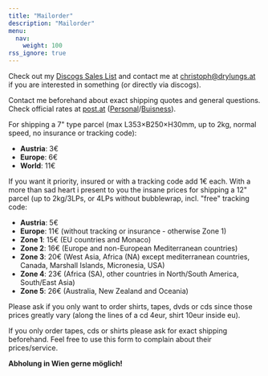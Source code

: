 ```yaml
---
title: "Mailorder"
description: "Mailorder"
menu:
  nav:
    weight: 100
rss_ignore: true
---
```

Check out my [Discogs Sales List](https://www.discogs.com/seller/KureKureTakora) and contact me at [christoph@drylungs.at](mailto:christoph@drylungs.at) if you are interested in something (or directly via discogs).

Contact me beforehand about exact shipping quotes and general questions.  
Check official rates at [post.at](https://post.at/) ([Personal](https://www.post.at/en/personal_send_parcels_international.php)/[Buisness](https://www.post.at/en/business_send_letter_mail_international_rates.php)).

For shipping a 7" type parcel (max L353×B250×H30mm, up to 2kg, normal speed, no insurance or tracking code):

* **Austria**: 3€
* **Europe**: 6€
* **World**: 11€

If you want it priority, insured or with a tracking code add 1€ each.
With a more than sad heart i present to you the insane prices for shipping a 12" parcel (up to 2kg/3LPs, or 4LPs without bubblewrap, incl. "free" tracking code:

* **Austria**: 5€
* **Europe**: 11€ (without tracking or insurance - otherwise Zone 1)
* **Zone 1**: 15€ (EU countries and Monaco)
* **Zone 2**: 16€ (Europe and non-European Mediterranean countries)
* **Zone 3**: 20€ (West Asia, Africa (NA) except mediterranean countries, Canada, Marshall Islands, Micronesia, USA)
* **Zone 4**: 23€ (Africa (SA), other countries in North/South America, South/East Asia)
* **Zone 5**: 26€ (Australia, New Zealand and Oceania)

Please ask if you only want to order shirts, tapes, dvds or cds since those prices greatly vary (along the lines of a cd 4eur, shirt 10eur inside eu).

If you only order tapes, cds or shirts please ask for exact shipping beforehand. Feel free to use this form to complain about their prices/service.

**Abholung in Wien gerne möglich!**
